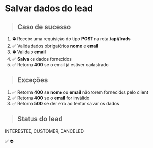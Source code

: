 # Salvar dados do lead

> ## Caso de sucesso

1. ⛔ Recebe uma requisição do tipo **POST** na rota **/api/leads**
2. ✅ Valida dados obrigatórios **nome** e **email**
3. ⛔ Valida o **email**
4. ✅ **Salva** os dados fornecidos
5. ✅ Retorna **400** se o email já estiver cadastrado

> ## Exceções
1. ✅ Retorna **400** se  **nome** ou **email** não forem fornecidos pelo client
2. ✅ Retorna **400** se  o **email** for inválido
3. ✅ Retorna **500** se der erro ao tentar salvar os dados

> ## Status do lead
 INTERESTED,
 CUSTOMER,
 CANCELED

✅
⛔
